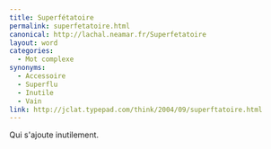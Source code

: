```yaml
---
title: Superfétatoire
permalink: superfetatoire.html
canonical: http://lachal.neamar.fr/Superfetatoire
layout: word
categories:
  - Mot complexe
synonyms:
  - Accessoire
  - Superflu
  - Inutile
  - Vain
link: http://jclat.typepad.com/think/2004/09/superftatoire.html
---
```


Qui s'ajoute inutilement.

